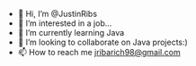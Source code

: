 - 👋 Hi, I’m @JustinRibs
- 👀 I’m interested in a job...
- 🌱 I’m currently learning Java
- 💞️ I’m looking to collaborate on Java projects:)
- 📫 How to reach me jribarich98@gmail.com

<!---
JustinRibs/JustinRibs is a ✨ special ✨ repository because its `README.md` (this file) appears on your GitHub profile.
You can click the Preview link to take a look at your changes.
--->
